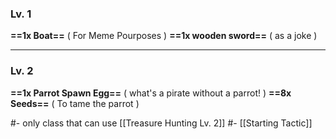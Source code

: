 ### Lv. 1
**==1x Boat==** ( For Meme Pourposes ) **==1x wooden sword==** ( as a joke ) 
****
### Lv. 2
**==1x Parrot Spawn Egg==** ( what's a pirate without a parrot! ) **==8x Seeds==** ( To tame the parrot )

#- only class that can use [[Treasure Hunting Lv. 2]] 
#- [[Starting Tactic]]